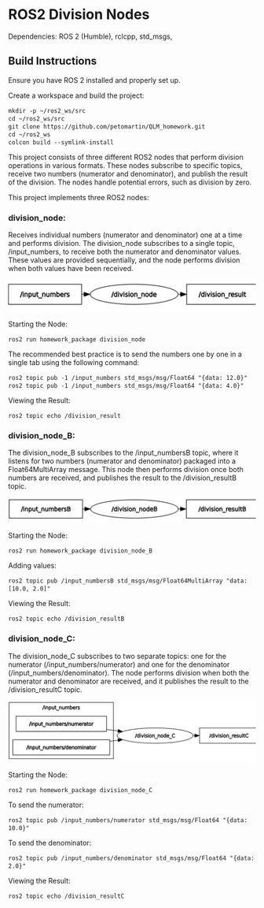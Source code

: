 # ROS2 Division Nodes

Dependencies: ROS 2 (Humble), rclcpp, std_msgs,

## Build Instructions

Ensure you have ROS 2 installed and properly set up.

Create a workspace and build the project:

	mkdir -p ~/ros2_ws/src
	cd ~/ros2_ws/src
	git clone https://github.com/petomartin/QLM_homework.git
	cd ~/ros2_ws
	colcon build --symlink-install

This project consists of three different ROS2 nodes that perform division operations in various formats. These nodes subscribe to specific topics, receive two numbers (numerator and denominator), and publish the result of the division. The nodes handle potential errors, such as division by zero.

This project implements three ROS2 nodes:

### division_node: 
Receives individual numbers (numerator and denominator) one at a time and performs division. The division_node subscribes to a single topic, /input_numbers, to receive both the numerator and denominator values. These values are provided sequentially, and the node performs division when both values have been received.

![1. Ábra](src/homework_package/assets/abra1.png)

Starting the Node:

    ros2 run homework_package division_node
The recommended best practice is to send the numbers one by one in a single tab using the following command:

    ros2 topic pub -1 /input_numbers std_msgs/msg/Float64 "{data: 12.0}"
    ros2 topic pub -1 /input_numbers std_msgs/msg/Float64 "{data: 4.0}"
Viewing the Result:

    ros2 topic echo /division_result

### division_node_B: 
The division_node_B subscribes to the /input_numbersB topic, where it listens for two numbers (numerator and denominator) 
packaged into a Float64MultiArray message. This node then performs division once both numbers are received, and publishes the result to the /division_resultB topic.

![2. Ábra](src/homework_package/assets/abra2.png)

Starting the Node:

    ros2 run homework_package division_node_B
Adding values:

    ros2 topic pub /input_numbersB std_msgs/msg/Float64MultiArray "data: [10.0, 2.0]"

    
Viewing the Result:

    ros2 topic echo /division_resultB

### division_node_C:
The division_node_C subscribes to two separate topics: one for the numerator (/input_numbers/numerator) and one for the denominator (/input_numbers/denominator). 
The node performs division when both the numerator and denominator are received, and it publishes the result to the /division_resultC topic.

![3. Ábra](src/homework_package/assets/abra3.png)

Starting the Node:

    ros2 run homework_package division_node_C

To send the numerator:

    ros2 topic pub /input_numbers/numerator std_msgs/msg/Float64 "{data: 10.0}"

To send the denominator:

    ros2 topic pub /input_numbers/denominator std_msgs/msg/Float64 "{data: 2.0}"

Viewing the Result:

    ros2 topic echo /division_resultC

